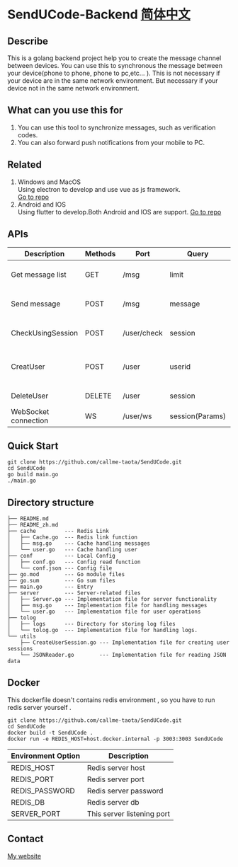 # SendUCode-Backend [简体中文](https://github.com/callme-taota/SendUCode/blob/master/README_zh.md)

## Describe
This is a golang backend project help you to create the message channel between devices. You can use this to synchronous the message between your device(phone to phone, phone to pc,etc... ). 
This is not necessary if your device are in the same network environment. But necessary if your device not in the same network environment.   

## What can you use this for
1. You can use this tool to synchronize messages, such as verification codes.
2. You can also forward push notifications from your mobile to PC.

## Related 
1. Windows and MacOS  
    Using electron to develop and use vue as js framework.   
    [Go to repo](https://github.com/callme-taota/SendUCode/tree/SendUCode-PC)
2. Android and IOS  
    Using flutter to develop.Both Android and IOS are support.
    [Go to repo](https://github.com/callme-taota/SendUCode/tree/Sender)

## APIs 

| Description          | Methods | Port        | Query           | Header              | Result                    |
|----------------------|---------|-------------|-----------------|---------------------|---------------------------|
| Get message list     | GET     | /msg        | limit           | session             | [{detail, device, time }] |
| Send message         | POST    | /msg        | message         | session, User-Agent | {msg}                     |
| CheckUsingSession    | POST    | /user/check | session         |                     | {ok, msg, userid }        |
| CreatUser            | POST    | /user       | userid          |                     | {ok, msg, session }       |
| DeleteUser           | DELETE  | /user       | session         |                     | {ok, msg }                |
| WebSocket connection | WS      | /user/ws    | session(Params) | User-Agent          |                           |

## Quick Start 
```
git clone https://github.com/callme-taota/SendUCode.git
cd SendUCode
go build main.go
./main.go
```

## Directory structure
```text
├── README.md
├── README_zh.md
├── cache         --- Redis Link
│   ├── Cache.go  --- Redis link function
│   ├── msg.go    --- Cache handling messages
│   └── user.go   --- Cache handling user
├── conf          --- Local Config
│   ├── conf.go   --- Config read function
│   └── conf.json --- Config file
├── go.mod        --- Go module files
├── go.sum        --- Go sum files
├── main.go       --- Entry
├── server        --- Server-related files
│   ├── Server.go --- Implementation file for server functionality
│   ├── msg.go    --- Implementation file for handling messages
│   └── user.go   --- Implementation file for user operations
├── tolog
│   ├── logs      --- Directory for storing log files
│   └── tolog.go  --- Implementation file for handling logs.
└── utils
    ├── CreateUserSession.go --- Implementation file for creating user sessions
    └── JSONReader.go        --- Implementation file for reading JSON data
```

## Docker
This dockerfile doesn't contains redis environment , so you have to run redis server yourself .
```
git clone https://github.com/callme-taota/SendUCode.git
cd SendUCode
docker build -t SendUCode .
docker run -e REDIS_HOST=host.docker.internal -p 3003:3003 SendUCode
```
| Environment Option | Description                |
|--------------------|----------------------------|
| REDIS_HOST         | Redis server host          |
| REDIS_PORT         | Redis server port          |
| REDIS_PASSWORD     | Redis server password      |
| REDIS_DB           | Redis server db            |
| SERVER_PORT        | This server listening port |

## Contact
[My website](http://www.callmetaota.fun)
